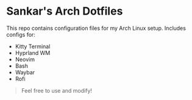 # Sankar's Arch Dotfiles

This repo contains configuration files for my Arch Linux setup. Includes configs for:

- Kitty Terminal
- Hyprland WM
- Neovim
- Bash
- Waybar
- Rofi

> Feel free to use and modify!
